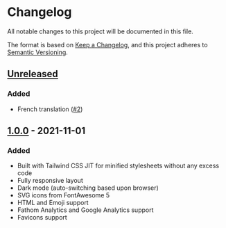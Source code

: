 # Changelog

All notable changes to this project will be documented in this file.

The format is based on [Keep a Changelog](https://keepachangelog.com/en/1.0.0/),
and this project adheres to [Semantic Versioning](https://semver.org/spec/v2.0.0.html).

## [Unreleased]

### Added

- French translation ([#2](https://github.com/jpanther/lynx/pull/2))

## [1.0.0] - 2021-11-01

### Added

- Built with Tailwind CSS JIT for minified stylesheets without any excess code
- Fully responsive layout
- Dark mode (auto-switching based upon browser)
- SVG icons from FontAwesome 5
- HTML and Emoji support
- Fathom Analytics and Google Analytics support
- Favicons support

[unreleased]: https://github.com/jpanther/lynx/compare/v1.0.0...HEAD
[1.0.0]: https://github.com/jpanther/lynx/releases/tags/v1.0.0
